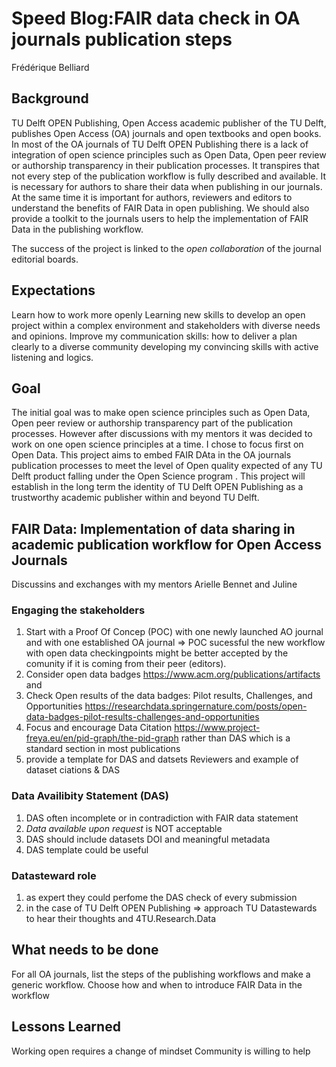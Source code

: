 
# Speed Blog:FAIR data check in OA journals publication steps #
Frédérique Belliard

## Background ##

TU Delft OPEN Publishing, Open Access academic publisher of the TU Delft, publishes Open Access (OA) journals and open textbooks and open books. 
In most of the OA journals of TU Delft OPEN Publishing there is a lack of integration of open science principles such as Open Data, Open peer review or authorship transparency in their publication processes. It transpires that not every step of the publication workflow is fully described and available. It is necessary for authors to share their data when publishing in our journals. At the same time it is important for authors, reviewers and editors to understand the benefits of FAIR Data in open publishing. We should also provide a toolkit to the journals users to help the implementation of FAIR Data in the publishing workflow. 

The success of the project is linked to the _open collaboration_ of the journal editorial boards.

## Expectations ##
Learn how to work more openly 
Learning new skills to develop an open project within a complex environment and stakeholders with diverse needs and opinions. 
Improve my communication skills: how to deliver a plan clearly to a diverse community developing my convincing skills with active listening and logics.


## Goal ##
The initial goal was to make open science principles such as Open Data, Open peer review or authorship transparency part of the publication processes. However after discussions with my mentors it was decided to work on one open science principles at a time. I chose to focus first on Open Data.
This project aims to embed FAIR DAta in the OA journals publication processes to meet the level of Open quality expected of any TU Delft product falling under the Open Science program . This project will establish in the long term the identity of TU Delft OPEN Publishing as a trustworthy academic publisher within and beyond TU Delft. 

## FAIR Data: Implementation of data sharing in academic publication workflow for Open Access Journals ##

Discussins and exchanges with my mentors Arielle Bennet and Juline

### Engaging the stakeholders ###
1. Start with a Proof Of Concep (POC) with one newly launched AO journal and with one established OA journal => POC sucessful the new workflow with open data checkingpoints might be better accepted by the comunity if it is coming from their peer (editors).
2. Consider open data badges https://www.acm.org/publications/artifacts and 
3. Check Open results of the data badges: Pilot results, Challenges, and Opportunities https://researchdata.springernature.com/posts/open-data-badges-pilot-results-challenges-and-opportunities
4. Focus and encourage Data Citation https://www.project-freya.eu/en/pid-graph/the-pid-graph rather than DAS which is a standard section in most publications
5. provide a template for DAS and datsets Reviewers and example of dataset ciations & DAS

### Data Availibity Statement (DAS) ###
1. DAS often incomplete or in contradiction with FAIR data statement 
2. _Data available upon request_ is NOT acceptable
3. DAS should include datasets DOI and meaningful metadata
5. DAS template could be useful

### Datasteward role ###
1. as expert they could perfome the DAS check of every submission
2. in the case of TU Delft OPEN Publishing => approach TU Datastewards to hear their thoughts and 4TU.Research.Data 

## What needs to be done ##

For all OA journals, list the steps of the publishing workflows and make a generic workflow.
Choose how and when to introduce FAIR Data in the workflow




## Lessons Learned ##
Working open requires a change of mindset
Community is willing to help




